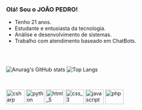 ### Olá! Sou o JOÃO PEDRO!

- Tenho 21 anos.
- Estudante e entusiasta da tecnologia.
- Análise e desenvolvimento de sistemas.
- Trabalho com atendimento baseado em ChatBots.

##

<br>

![Anurag's GitHub stats](https://github-readme-stats.vercel.app/api?username=joaopdroslv&show_icons=true&theme=synthwave)
![Top Langs](https://github-readme-stats.vercel.app/api/top-langs/?username=joaopdroslv&layout=compact&theme=synthwave)

##

<br>

<div style="display: inline_block">
  <img align="center" alt="csharp" height="40" width="50" src="https://cdn.jsdelivr.net/gh/devicons/devicon/icons/csharp/csharp-original.svg">
  <img align="center" alt="python" height="40" width="50" src="https://cdn.jsdelivr.net/gh/devicons/devicon/icons/python/python-original.svg">
  <img align="center" alt="html_5" height="40" width="50" src="https://cdn.jsdelivr.net/gh/devicons/devicon/icons/html5/html5-original.svg">
  <img align="center" alt="css_3" height="40" width="50" src="https://cdn.jsdelivr.net/gh/devicons/devicon/icons/css3/css3-original.svg">
  <img align="center" alt="javascript" height="40" width="50" src="https://cdn.jsdelivr.net/gh/devicons/devicon/icons/javascript/javascript-original.svg">
  <img align="center" alt="php" height="40" width="50" src="https://cdn.jsdelivr.net/gh/devicons/devicon/icons/php/php-plain.svg">
</div>
